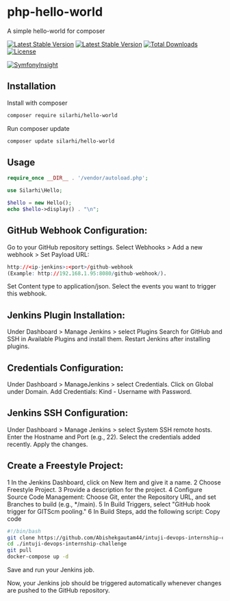 # php-hello-world
A simple hello-world for composer

 [![Latest Stable Version](https://github.com/silarhi/php-hello-world/workflows/Tests/badge.svg)](https://github.com/silarhi/php-hello-world/workflows/Tests/badge.svg)
 [![Latest Stable Version](https://poser.pugx.org/silarhi/hello-world/v/stable)](https://packagist.org/packages/silarhi/hello-world)
[![Total Downloads](https://poser.pugx.org/silarhi/hello-world/downloads)](https://packagist.org/packages/silarhi/hello-world)
[![License](https://poser.pugx.org/silarhi/hello-world/license)](https://packagist.org/packages/silarhi/hello-world)


[![SymfonyInsight](https://insight.symfony.com/projects/5d582202-1186-4ce7-82c7-c4d3a2c11807/big.svg)](https://insight.symfony.com/projects/5d582202-1186-4ce7-82c7-c4d3a2c11807)

Installation
------------

Install with composer
``` bash
composer require silarhi/hello-world
```

Run composer update
``` bash
composer update silarhi/hello-world
```

Usage
-----

``` php
require_once __DIR__ . '/vendor/autoload.php';

use Silarhi\Hello;

$hello = new Hello();
echo $hello->display() . "\n";
```

GitHub Webhook Configuration:
-----------------------------
Go to your GitHub repository settings.
Select Webhooks > Add a new webhook > Set Payload URL: 

```r
http://<ip-jenkins>:<port>/github-webhook 
(Example: http://192.168.1.95:8080/github-webhook/).
```

Set Content type to application/json.
Select the events you want to trigger this webhook.

Jenkins Plugin Installation:
----------------------------

Under Dashboard > Manage Jenkins > select Plugins
Search for GitHub and SSH in Available Plugins and install them.
Restart Jenkins after installing plugins.


Credentials Configuration:
--------------------------


Under Dashboard > ManageJenkins > select Credentials.
Click on Global under Domain.
Add Credentials: Kind - Username with Password.


Jenkins SSH Configuration:
--------------------------

Under Dashboard > Manage Jenkins > select System SSH remote hosts.
Enter the Hostname and Port (e.g., 22).
Select the credentials added recently. Apply the changes.

Create a Freestyle Project:
---------------------------
1 In the Jenkins Dashboard, click on New Item and give it a name.
2 Choose Freestyle Project.
3 Provide a description for the project.
4 Configure Source Code Management: Choose Git, enter the Repository URL, and set Branches to build (e.g., */main).
5 In Build Triggers, select "GitHub hook trigger for GITScm pooling."
6 In Build Steps, add the following script:
Copy code
```bash
#!/bin/bash
git clone https://github.com/Abishekgautam44/intuji-devops-internship-challenge.git
cd ./intuji-devops-internship-challenge
git pull
docker-compose up -d
```
Save and run your Jenkins job.

Now, your Jenkins job should be triggered automatically whenever changes are pushed to the GitHub repository.

